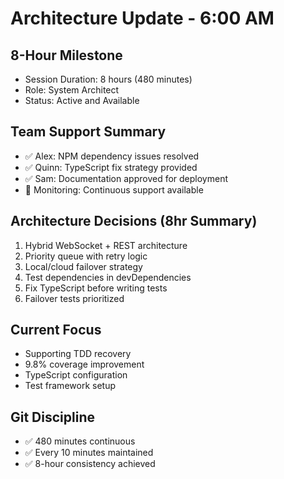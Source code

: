 # Architecture Update - 6:00 AM

## 8-Hour Milestone
- Session Duration: 8 hours (480 minutes)
- Role: System Architect
- Status: Active and Available

## Team Support Summary
- ✅ Alex: NPM dependency issues resolved
- ✅ Quinn: TypeScript fix strategy provided
- ✅ Sam: Documentation approved for deployment
- 🔄 Monitoring: Continuous support available

## Architecture Decisions (8hr Summary)
1. Hybrid WebSocket + REST architecture
2. Priority queue with retry logic
3. Local/cloud failover strategy
4. Test dependencies in devDependencies
5. Fix TypeScript before writing tests
6. Failover tests prioritized

## Current Focus
- Supporting TDD recovery
- 9.8% coverage improvement
- TypeScript configuration
- Test framework setup

## Git Discipline
- ✅ 480 minutes continuous
- ✅ Every 10 minutes maintained
- ✅ 8-hour consistency achieved